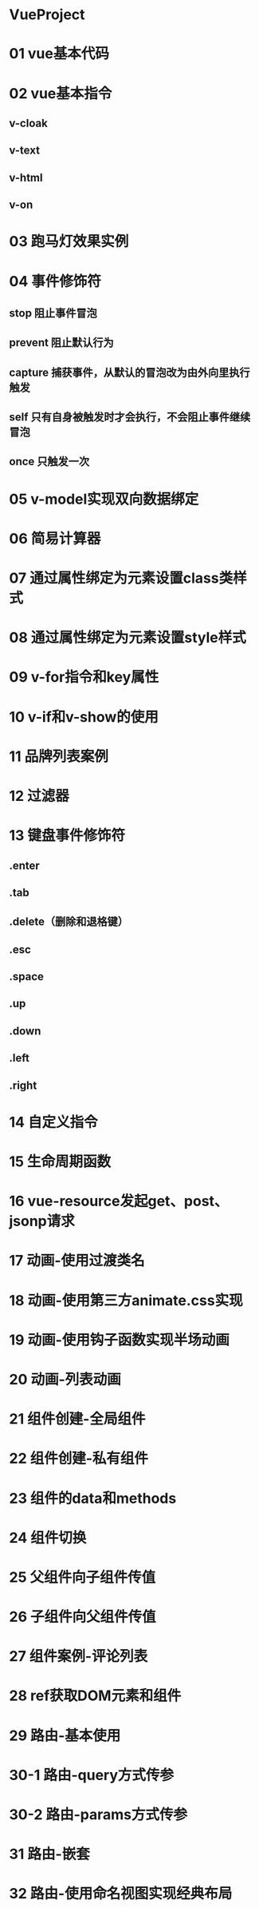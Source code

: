 # VueProject
# 01 vue基本代码
# 02 vue基本指令
## v-cloak
## v-text
## v-html
## v-on
# 03 跑马灯效果实例
# 04 事件修饰符
## stop 阻止事件冒泡
## prevent 阻止默认行为
## capture 捕获事件，从默认的冒泡改为由外向里执行触发
## self 只有自身被触发时才会执行，不会阻止事件继续冒泡
## once 只触发一次
# 05 v-model实现双向数据绑定
# 06 简易计算器
# 07 通过属性绑定为元素设置class类样式
# 08 通过属性绑定为元素设置style样式
# 09 v-for指令和key属性
# 10 v-if和v-show的使用
# 11 品牌列表案例
# 12 过滤器
# 13 键盘事件修饰符
##  .enter
##  .tab
##  .delete（删除和退格键）
##  .esc
##  .space
##  .up
##  .down
##  .left
##  .right
# 14 自定义指令
# 15 生命周期函数
# 16 vue-resource发起get、post、jsonp请求
# 17 动画-使用过渡类名
# 18 动画-使用第三方animate.css实现
# 19 动画-使用钩子函数实现半场动画
# 20 动画-列表动画
# 21 组件创建-全局组件
# 22 组件创建-私有组件
# 23 组件的data和methods
# 24 组件切换
# 25 父组件向子组件传值
# 26 子组件向父组件传值
# 27 组件案例-评论列表
# 28 ref获取DOM元素和组件
# 29 路由-基本使用
# 30-1 路由-query方式传参
# 30-2 路由-params方式传参
# 31 路由-嵌套
# 32 路由-使用命名视图实现经典布局




